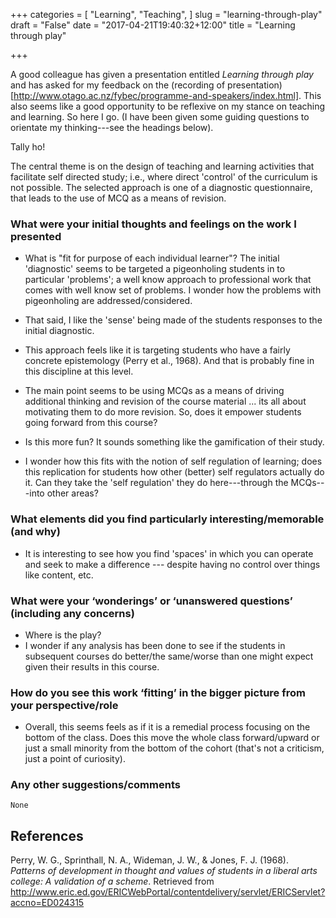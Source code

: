+++
categories = [
  "Learning",
  "Teaching",
]
slug = "learning-through-play"
draft = "False"
date = "2017-04-21T19:40:32+12:00"
title = "Learning through play"

+++

A good colleague has given a presentation entitled _Learning through
play_ and has asked for my feedback on the (recording of
presentation)[http://www.otago.ac.nz/fybec/programme-and-speakers/index.html].
This also seems like a good opportunity to be reflexive on my stance
on teaching and learning. So here I go. (I have been given some
guiding questions to orientate my thinking---see the headings below).
 
Tally ho!

The central theme is on the design of teaching and learning activities
that facilitate self directed study; i.e., where direct 'control' of
the curriculum is not possible. The selected approach is one of a
diagnostic questionnaire, that leads to the use of MCQ as a means of
revision.

### What were your initial thoughts and feelings on the work I presented

  * What is "fit for purpose of each individual learner"? The initial
    'diagnostic' seems to be targeted a pigeonholing students in to
    particular 'problems'; a well know approach to professional work
    that comes with well know set of problems. I wonder how the
    problems with pigeonholing are addressed/considered.

  * That said, I like the 'sense' being made of the students responses to the initial diagnostic.
  
  * This approach feels like it is targeting students who have a
    fairly concrete epistemology (Perry et al., 1968). And that is
    probably fine in this discipline at this level.
	
  * The main point seems to be using MCQs as a means of driving
    additional thinking and revision of the course material ... its
    all about motivating them to do more revision. So, does it empower
    students going forward from this course?
	
  * Is this more fun? It sounds something like the gamification of
    their study.


  * I wonder how this fits with the notion of self regulation of
    learning; does this replication for students how other (better)
    self regulators actually do it. Can they take the 'self
    regulation' they do here---through the MCQs---into other areas?


### What elements did you find particularly interesting/memorable (and why)

  * It is interesting to see how you find 'spaces' in which you can
    operate and seek to make a difference --- despite having no
    control over things like content, etc.

### What were your ‘wonderings’ or ‘unanswered questions’ (including any concerns)

  * Where is the play?
  * I wonder if any analysis has been done to see if the students in
    subsequent courses do better/the same/worse than one might expect
    given their results in this course.

### How do you see this work ‘fitting’ in the bigger picture from your perspective/role

  * Overall, this seems feels as if it is a remedial process focusing
    on the bottom of the class. Does this move the whole class
    forward/upward or just a small minority from the bottom of the
    cohort (that's not a criticism, just a point of curiosity).

### Any other suggestions/comments

	None

## References

Perry, W. G., Sprinthall, N. A., Wideman, J. W., & Jones, F. J. (1968). _Patterns of development in thought and values of students in a liberal arts college: A validation of a scheme_. Retrieved from http://www.eric.ed.gov/ERICWebPortal/contentdelivery/servlet/ERICServlet?accno=ED024315


